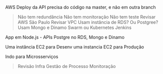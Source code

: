 AWS
Deploy da API precisa do código na master, e não em outra branch
> Não tem redundância
> Não tem monitoração
Não tem teste
Revisar AWS São Paulo
Revisar VPC
Usam instância de RDS? Ou Postgree?
Usam Mongo e Dinamo
Swarm ou Kubernetes
Jenkins

App em Node.js - APIs
Postgre no RDS, Mongo e Dinamo

Uma instãncia EC2 para Desenv
uma instancia EC2 para Produção

Indo para Microsserviços

> Revisão Infra
> Gestão de Processo
> Monitoração